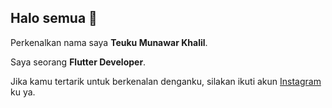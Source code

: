 ## Halo semua 👋 

Perkenalkan nama saya **Teuku Munawar Khalil**.

Saya seorang **Flutter Developer**.

Jika kamu tertarik untuk berkenalan denganku, silakan ikuti akun [Instagram](https://www.instagram.com/teukumunawark/) ku ya.
<!--
**Munawar193/Munawar193** is a ✨ _special_ ✨ repository because its `README.md` (this file) appears on your GitHub profile.

Here are some ideas to get you started:

- 🔭 I’m currently working on ...
- 🌱 I’m currently learning ...
- 👯 I’m looking to collaborate on ...
- 🤔 I’m looking for help with ...
- 💬 Ask me about ...
- 📫 How to reach me: ...
- 😄 Pronouns: ...
- ⚡ Fun fact: ...
-->

